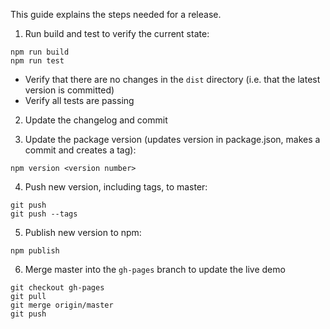This guide explains the steps needed for a release.

1. Run build and test to verify the current state:
```
npm run build
npm run test
```
- Verify that there are no changes in the `dist` directory (i.e. that the latest version is committed)
- Verify all tests are passing

2. Update the changelog and commit

3. Update the package version (updates version in package.json, makes a commit and creates a tag):
```
npm version <version number>
```

4. Push new version, including tags, to master:
```
git push
git push --tags
```

5. Publish new version to npm:
```
npm publish
```

6. Merge master into the `gh-pages` branch to update the live demo
```
git checkout gh-pages
git pull
git merge origin/master
git push
```

